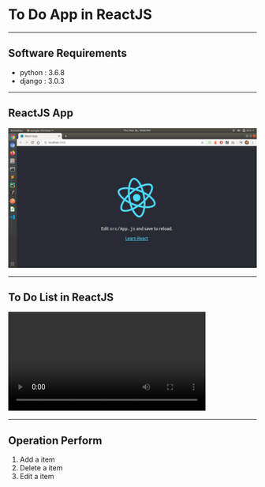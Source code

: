 # To Do App in ReactJS

---
## Software Requirements
- python : 3.6.8
- django : 3.0.3


---
## ReactJS App
<kbd><img src="/imgs-readme/Screenshot_from_2020-03-26_22-00-34.png"></img></kbd>

---
## To Do List in ReactJS
<video width="400" controls>
  <source src="/imgs-readme/vids/record_200327-0109-am_v6b.webm" type="video/webm">
  Your browser does not support HTML5 video.
</video>

---
## Operation Perform
1) Add a item
2) Delete a item
3) Edit a item

